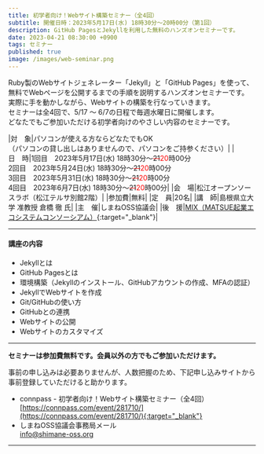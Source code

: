 ```yaml
---
title: 初学者向け！Webサイト構築セミナー（全4回）
subtitle: 開催日時：2023年5月17日(水) 18時30分～20時00分（第1回）
description: GitHub PagesとJekyllを利用した無料のハンズオンセミナーです。
date: 2023-04-21 08:30:00 +0900
tags: セミナー
published: true
image: /images/web-seminar.png
---
```


Ruby製のWebサイトジェネレーター「Jekyll」と「GitHub Pages」を使って、無料でWebページを公開するまでの手順を説明するハンズオンセミナーです。<br>
実際に手を動かしながら、Webサイトの構築を行なっていきます。
<br>
セミナーは全4回で、5/17 〜 6/7の日程で毎週水曜日に開催します。
<br>
どなたでもご参加いただける初学者向けのやさしい内容のセミナーです。
<br>

|<nobr>対　象</nobr>|パソコンが使える方ならどなたでもOK <br> （パソコンの貸し出しはありませんので、パソコンをご持参ください）|
|<nobr>日　時</nobr>|1回目　2023年5月17日(水) 18時30分～<s style="text-decoration-color: red;">21</s><span style="color: red;">20</span>時00分 <br> 2回目　2023年5月24日(水) 18時30分～<s style="text-decoration-color: red;">21</s><span style="color: red;">20</span>時00分 <br> 3回目　2023年5月31日(水) 18時30分～<s style="text-decoration-color: red;">21</s><span style="color: red;">20</span>時00分 <br> 4回目　2023年6月7日(水) 18時30分～<s style="text-decoration-color: red;">21</s><span style="color: red;">20</span>時00分|
|<nobr>会　場</nobr>|松江オープンソースラボ（松江テルサ別館2階）|
|<nobr>参加費</nobr>|無料|
|<nobr>定　員</nobr>|20名|
|<nobr>講　師</nobr>|島根県立大学 准教授 倉橋 徹 氏|
|<nobr>主　催</nobr>|しまねOSS協議会|
|<nobr>後　援</nobr>|[MIX（MATSUE起業エコシステムコンソーシアム）](https://mix-matsue.jp/){:target="_blank"}|

---

#### 講座の内容
* Jekyllとは
* GitHub Pagesとは
* 環境構築（Jekyllのインストール、GitHubアカウントの作成、MFAの認証）
* JekyllでWebサイトを作成
* Git/GitHubの使い方
* GitHubとの連携
* Webサイトの公開
* Webサイトのカスタマイズ


---

__セミナーは参加費無料です。会員以外の方でもご参加いただけます。__

事前の申し込みは必要ありませんが、人数把握のため、下記申し込みサイトから事前登録していただけると助かります。

- connpass - 初学者向け！Webサイト構築セミナー（全4回）<br>
[https://connpass.com/event/281710/](https://connpass.com/event/281710/){:target="_blank"}
- しまねOSS協議会事務局メール<br>
[info@shimane-oss.org](mailto:info@shimane-oss.org)

---

